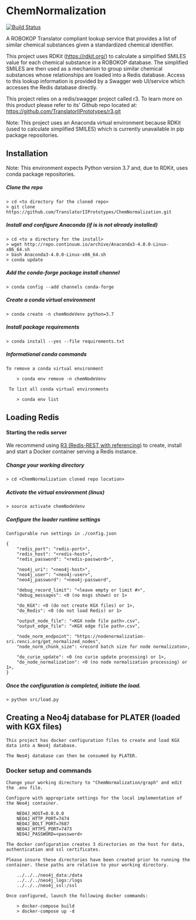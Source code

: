 # ChemNormalization

[![Build Status](https://travis-ci.com/TranslatorIIPrototypes/ChemNormalization.svg?branch=master)](https://travis-ci.com/TranslatorIIPrototypes/ChemNormalization)

A ROBOKOP Translator compliant lookup service that provides a list of similar chemical substances given a standardized chemical identifier.

This project uses RDKit (https://rdkit.org/) to calculate a simplified SMILES value for each chemical substance in a ROBOKOP database. The simplified SMILES are then used as a mechanism to group similar chemical substances whose relationships are loaded into a Redis database. Access to this lookup information is provided by a Swagger web UI/service which accesses the Redis database directly. 

This project relies on a redis/swagger project called r3. To learn more on this product please refer to its' Github repo located at: https://github.com/TranslatorIIPrototypes/r3.git

Note: This project uses an Anaconda virtual environment because RDKit (used to calculate simplified SMILES) which is currently unavailable in pip package repositories.
## Installation

Note: This environment expects Python version 3.7 and, due to RDKit, uses conda package repositories. 

##### Clone the repo
    
    > cd <to directory for the cloned repo>
    > git clone https://github.com/TranslatorIIPrototypes/ChemNormalization.git
     
##### Install and configure Anaconda (if is is not already installed)

    > cd <to a directory for the install>
    > wget http://repo.continuum.io/archive/Anaconda3-4.0.0-Linux-x86_64.sh
    > bash Anaconda3-4.0.0-Linux-x86_64.sh
    > conda update

##### Add the conda-forge package install channel

    > conda config --add channels conda-forge

##### Create a conda virtual environment

    > conda create -n chemNodeVenv python=3.7

##### Install package requirements 

    > conda install --yes --file requirements.txt
         
##### Informational conda commands
    To remove a conda virtual environment
    
        > conda env remove -n chemNodeVenv
     
     To list all conda virtual environments
     
        > conda env list

## Loading Redis

#### Starting the redis server 
We recommend using 
[R3 (Redis-REST with referencing)](https://github.com/TranslatorIIPrototypes/r3) to create, install and start a Docker container serving a Redis instance. 

##### Change your working directory

    > cd <ChemNormalization cloned repo location>

##### Activate the virtual environment (linux)

    > source activate chemNodeVenv
    
##### Configure the loader runtime settings

    Configurable run settings in ./config.json
    
    {
        "redis_port": "redis-port>",
        "redis_host": "<redis-host>",
        "redis_password": "<redis-password>",
    
        "neo4j_uri": "<neo4j-host>",
        "neo4j_user": "<neo4j-user>",
        "neo4j_password": "<neo4j-password",
    
        "debug_record_limit": "<leave empty or limit #>",
        "debug_messages": <0 (no msgs shown) or 1>
                
        "do_KGX": <0 (do not create KGX files) or 1>,
        "do_Redis": <0 (do not load Redis) or 1>
            
        "output_node_file": "<KGX node file path>.csv",
        "output_edge_file": "<KGX edge file path>.csv",
    
        "node_norm_endpoint": "https://nodenormalization-sri.renci.org/get_normalized_nodes",
        "node_norm_chunk_size": <record batch size for node normalizaton>,
    
        "do_curie_update": <0 (no curie update processing) or 1>,
        "do_node_normalization": <0 (no node normalization processing) or 1>,
    }   

##### Once the configuration is completed, initiate the load. 
 
    > python src/load.py

## Creating a Neo4j database for PLATER (loaded with KGX files)

    This project has docker configuration files to create and load KGX data into a Neo4j database. 
    
    The Neo4j database can then be consumed by PLATER.
    
### Docker setup and commands
    Change your working directory to "ChemNormalization/graph" and edit the .env file. 
    
    Configure with appropriate settings for the local implementation of the Neo4j container.

        NEO4J_HOST=0.0.0.0
        NEO4J_HTTP_PORT=7474
        NEO4J_BOLT_PORT=7687
        NEO4J_HTTPS_PORT=7473
        NEO4J_PASSWORD=<password>

    The docker configuration creates 3 directories on the host for data, authentication and ssl certificates. 
    
    Please insure these directories have been created prior to running the container. these paths are relative to your working directory.
    
        ../../../neo4j_data:/data
        ../../../neo4j_logs:/logs
        ../../../neo4j_ssl:/ssl
    
    Once configured, launch the following docker commands:
    
        > docker-compose build
        > docker-compose up -d 
